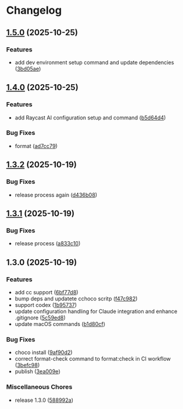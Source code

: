 # Changelog

## [1.5.0](https://github.com/gengjiawen/os-init/compare/v1.4.0...v1.5.0) (2025-10-25)


### Features

* add dev environment setup command and update dependencies ([3bd05ae](https://github.com/gengjiawen/os-init/commit/3bd05aec3ba20c55e0b2323fb0da390eb4de539d))

## [1.4.0](https://github.com/gengjiawen/os-init/compare/v1.3.2...v1.4.0) (2025-10-25)


### Features

* add Raycast AI configuration setup and command ([b5d64d4](https://github.com/gengjiawen/os-init/commit/b5d64d4fa65dddf739b7b3b6e50ce3f94346538a))


### Bug Fixes

* format ([ad7cc79](https://github.com/gengjiawen/os-init/commit/ad7cc791efb1437c2eaae916fe3ba43bc545b355))

## [1.3.2](https://github.com/gengjiawen/os-init/compare/v1.3.1...v1.3.2) (2025-10-19)


### Bug Fixes

* release process  again ([d436b08](https://github.com/gengjiawen/os-init/commit/d436b0891c4ce2262339b2b36107a5c65abdbf83))

## [1.3.1](https://github.com/gengjiawen/os-init/compare/v1.3.0...v1.3.1) (2025-10-19)


### Bug Fixes

* release process ([a833c10](https://github.com/gengjiawen/os-init/commit/a833c1046247bb033a286d6173f493c1984f1150))

## 1.3.0 (2025-10-19)


### Features

* add cc support ([6bf77d8](https://github.com/gengjiawen/os-init/commit/6bf77d8d01b24babfa8c61e14cb1600b5efea309))
* bump deps and updatete cchoco scritp ([f47c982](https://github.com/gengjiawen/os-init/commit/f47c982e163c8396ef579becd869ae0ae0124c2c))
* support codex ([1b95737](https://github.com/gengjiawen/os-init/commit/1b957378dbfce4945aea74f3d84326dc5e657cc6))
* update configuration handling for Claude integration and enhance .gitignore ([5c59ed8](https://github.com/gengjiawen/os-init/commit/5c59ed85125e3247c97dd6d339584fe6d9aa63a2))
* update macOS commands ([b1d80cf](https://github.com/gengjiawen/os-init/commit/b1d80cf8fa06360fff2be1e188b7d09cfb2d8479))


### Bug Fixes

* choco install ([9af90d2](https://github.com/gengjiawen/os-init/commit/9af90d299b5865d54b7b3eff467f086dacdd175d))
* correct format-check command to format:check in CI workflow ([3befc98](https://github.com/gengjiawen/os-init/commit/3befc989086cc04da5306b42159bcd2b751451b6))
* publish ([3ea009e](https://github.com/gengjiawen/os-init/commit/3ea009e1634e94e7b8c1801ff6754cb7a5012ccf))


### Miscellaneous Chores

* release 1.3.0 ([588992a](https://github.com/gengjiawen/os-init/commit/588992ab4565e792900e1efa50ebdedca9fca91d))
